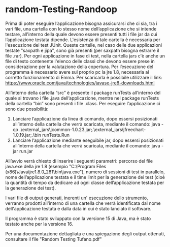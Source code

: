 # random-Testing-Randoop
Prima di poter eseguire l’applicazione bisogna assicurarsi che ci sia, tra i vari file, una cartella con lo stesso nome dell’applicazione che si intende testare, all'interno della quale devono essere presenti tutti i file jar da cui l’applicazione testata dipende. L'esistenza di tale cartella è necessaria per l'esecuzione dei test JUnit. Queste cartelle, nel caso delle due applicazioni testate "saxpath e jipa", sono già presenti (per saxpath bisogna estrarre il file .rar). Per ogni applicazione in fase di test, nella cartella jars c'è anche un file di testo contenente l'elenco delle classi che devono essere prese in considerazione per la valutazione della copertura. 
Per l’esecuzione del programma è necessario avere sul proprio pc la jre 1.8, necessaria al corretto funzionamento di Emma. Per scaricarla è possibile utilizzare  il link: https://www.oracle.com/java/technologies/javase-jre8-downloads.html 

All’interno della cartella “src” è presente il package runTests all’interno del quale si trovano i file .java dell’applicazione, mentre nel package runTests
della cartella “bin” sono presenti i file .class.
Per eseguire l’applicazione ci sono due possibilità:

1.	Lanciare l’applicazione da linea di comando, dopo essersi posizionati all’interno della cartella che verrà scaricata, 
	mediante il comando: java -cp .\external_jars\jcommon-1.0.23.jar;.\external_jars\jfreechart-1.0.19.jar;.\bin runTests.Run
2.	Lanciare l’applicazione mediante eseguibile jar, dopo essersi posizionati all’interno della cartella che verrà scaricata, mediante il comando: 
	java -jar run.jar

All’avvio verrà chiesto di inserire i seguenti parametri: percorso del file java.exe della jre 1.8  (esempio "C:\Program Files (x86)\Java\jre1.8.0_281\bin\java.exe"), numero di sessioni di test in parallelo, nome dell’applicazione testata e il time limit per la generazione dei test (cioè la quantità di tempo da dedicare ad ogni classe  dell’applicazione testata per la generazione dei test).

I vari file di output generati, inerenti un' esecuzione dello strumento, verranno prodotti all'interno di una cartella che verrà identificata dal nome dell'applicazione testata e dalla data in cui è stato lanciato il software.

Il programma è stato sviluppato con la versione 15 di Java, ma è stato testato anche per la versione 16.

Per una documentazione dettagliata e una spiegazione degli output ottenuti, consultare il file "Random Testing Tufano.pdf"

